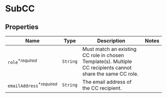 

# SubCC



## Properties

Name | Type | Description | Notes
------------ | ------------- | ------------- | -------------
| `role`<sup>*_required_</sup> | ```String``` |  Must match an existing CC role in chosen Template(s). Multiple CC recipients cannot share the same CC role.  |  |
| `emailAddress`<sup>*_required_</sup> | ```String``` |  The email address of the CC recipient.  |  |



